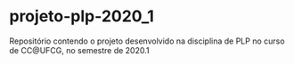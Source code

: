 # projeto-plp-2020_1
Repositório contendo o projeto desenvolvido na disciplina de PLP no curso de CC@UFCG, no semestre de 2020.1
